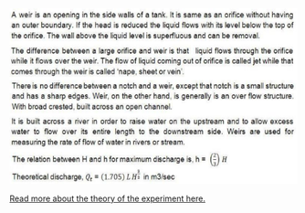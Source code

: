  <center><img src="images/image1.png"> <br></p> </center>


[Read more about the theory of the experiment here.](docs/5.Weirs.pdf)
